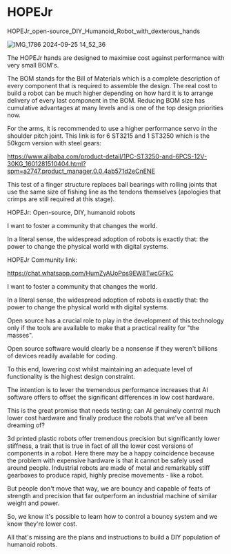 # HOPEJr
HOPEJr_open-source_DIY_Humanoid_Robot_with_dexterous_hands

![IMG_1786 2024-09-25 14_52_36](https://github.com/user-attachments/assets/b9bcc1e2-a2e2-48b4-867c-adab4cd63b4a)

The HOPEJr hands are designed to maximise cost against performance with very small BOM's.

The BOM stands for the Bill of Materials which is a complete description of every component that is required to assemble the design. The real cost to build a robot can be much higher depending on how hard it is to arrange delivery of every last component in the BOM. Reducing BOM size has cumulative advantages at many levels and is one of the top design priorities now.

For the arms, it is recommended to use a higher performance servo in the shoulder pitch joint. This link is for 6 ST3215 and 1 ST3250 which is the 50kgcm version with steel gears:

https://www.alibaba.com/product-detail/1PC-ST3250-and-6PCS-12V-30KG_1601281510404.html?spm=a2747.product_manager.0.0.4ab571d2eCnENE

This test of a finger structure replaces ball bearings with rolling joints that use the same size of fishing line as the tendons themselves (apologies that crimps are still required at this stage).

HOPEJr: Open-source, DIY, humanoid robots

I want to foster a community that changes the world.

In a literal sense, the widespread adoption of robots is exactly that: the power to change the physical world with digital systems.

HOPEJr Community link:

https://chat.whatsapp.com/HumZyAUoPps9EW8TwcGFkC

I want to foster a community that changes the world.

In a literal sense, the widespread adoption of robots is exactly that: the power to change the physical world with digital systems.

Open source has a crucial role to play in the development of this technology only if the tools are available to make that a practical reality for "the masses".

Open source software would clearly be a nonsense if they weren't billions of devices readily available for coding.

To this end, lowering cost whilst maintaining an adequate level of functionality is the highest design constraint.

The intention is to lever the tremendous performance increases that AI software offers to offset the significant differences in low cost hardware.

This is the great promise that needs testing: can AI genuinely control much lower cost hardware and finally produce the robots that we've all been dreaming of?

3d printed plastic robots offer tremendous precision but significantly lower stiffness, a trait that is true in fact of all the lower cost versions of components in a robot. Here there may be a happy coincidence because the problem with expensive hardware is that it cannot be safely used around people. Industrial robots are made of metal and remarkably stiff gearboxes to produce rapid, highly precise movements - like a robot.

But people don't move that way, we are bouncy and capable of feats of strength and precision that far outperform an industrial machine of similar weight and power.

So, we know it's possible to learn how to control a bouncy system and we know they're lower cost.

All that's missing are the plans and instructions to build a DIY population of humanoid robots.
